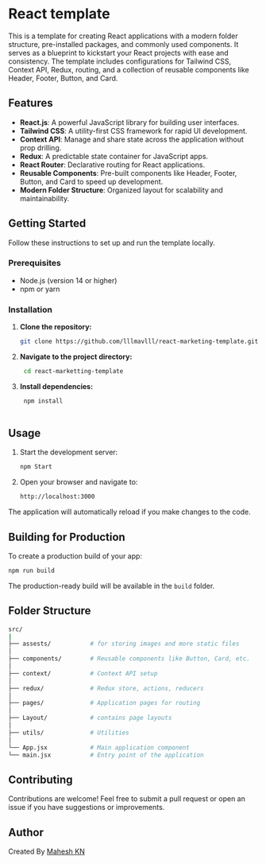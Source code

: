 # React template
This is a template for creating React applications with a modern folder structure, pre-installed packages, and commonly used components. It serves as a blueprint to kickstart your React projects with ease and consistency. The template includes configurations for Tailwind CSS, Context API, Redux, routing, and a collection of reusable components like Header, Footer, Button, and Card.

## Features

- **React.js**: A powerful JavaScript library for building user interfaces.
- **Tailwind CSS**: A utility-first CSS framework for rapid UI development.
- **Context API**: Manage and share state across the application without prop drilling.
- **Redux**: A predictable state container for JavaScript apps.
- **React Router**: Declarative routing for React applications.
- **Reusable Components**: Pre-built components like Header, Footer, Button, and Card to speed up development.
- **Modern Folder Structure**: Organized layout for scalability and maintainability.

## Getting Started

Follow these instructions to set up and run the template locally.

### Prerequisites

- Node.js (version 14 or higher)
- npm or yarn

### Installation

1. **Clone the repository:**

   ```bash
   git clone https://github.com/lllmavlll/react-marketing-template.git

2. **Navigate to the project directory:**
  
   ```bash
    cd react-marketting-template

3. **Install dependencies:**


   ```bash
    npm install
  
## Usage
1. Start the development server:
   
   ```bash
   npm Start

2. Open your browser and navigate to:

   ```bash
   http://localhost:3000
   ```
The application will automatically reload if you make changes to the code.

## Building for Production
To create a production build of your app:

   ```bash
   npm run build
   ```
The production-ready build will be available in the `build` folder.

## Folder Structure

   ```bash
   src/
   |
   ├── assests/           # for storing images and more static files
   │
   ├── components/        # Reusable components like Button, Card, etc.
   │
   ├── context/           # Context API setup
   │
   ├── redux/             # Redux store, actions, reducers
   │
   ├── pages/             # Application pages for routing
   │
   ├── Layout/            # contains page layouts
   │
   ├── utils/             # Utilities
   │
   └── App.jsx            # Main application component
   └── main.jsx           # Entry point of the application
   ```
## Contributing
Contributions are welcome! Feel free to submit a pull request or open an issue if you have suggestions or improvements.

## Author
Created By [Mahesh KN](https://www.linkedin.com/in/mahesh-k-n-732121251/)




